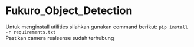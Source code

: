 # Fukuro_Object_Detection
Untuk menginstall utilities silahkan gunakan command berikut: `pip install -r requirements.txt` <br>
Pastikan camera realsense sudah terhubung
